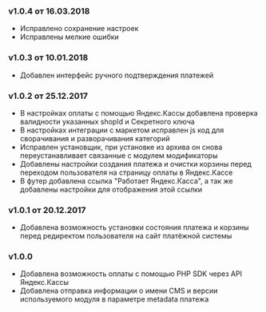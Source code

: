 ### v1.0.4 от 16.03.2018
* Исправлено сохранение настроек
* Исправлены мелкие ошибки

### v1.0.3 от 10.01.2018
* Добавлен интерфейс ручного подтверждения платежей

### v1.0.2 от 25.12.2017
* В настройках оплаты с помощью Яндекс.Кассы добавлена проверка валидности указанных shopId и Секретного ключа
* В настройках интеграции с маркетом исправлен js код для сворачивания и разворачивания категорий
* Исправлен установщик, при установке из архива он снова переустанавливает связанные с модулем модификаторы
* Добавлены настройки создания платежа и очистки корзины перед переходом пользователя на страницу оплаты в Яндекс.Кассе
* В футер добавлена ссылка "Работает Яндекс.Касса", а так же добавлены настройки для отображения этой ссылки

### v1.0.1 от 20.12.2017
* Добавлена возможность установки состояния платежа и корзины перед редиректом пользователя на сайт платёжной системы

### v1.0.0
* Добавлена возможность оплаты с помощью PHP SDK через API Яндекс.Кассы
* Добавлена отправка информации о имени CMS и версии используемого модуля в параметре metadata платежа
